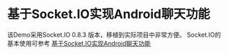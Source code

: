 # 基于Socket.IO实现Android聊天功能

该Demo采用Socket.IO 0.8.3 版本，移植到实际项目中非常方便。
Socket.IO的基本使用可参考 [基于Socket.IO实现Android聊天功能](https://juejin.im/post/5a055ad951882554b837035e)
